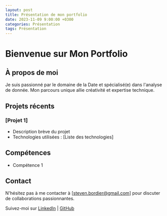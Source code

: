 ```yaml
---
layout: post
title: Présentation de mon portfolio
date: 2023-11-09 9:00:00 +0300
categories: Présentation
tags: Présentation
---
```


# Bienvenue sur Mon Portfolio

## À propos de moi

Je suis passionné par le domaine de la Date et spécialisé(e) dans l'analyse de donnée. Mon parcours unique allie créativité et expertise technique.

## Projets récents

### [Projet 1]
- Description brève du projet
- Technologies utilisées : [Liste des technologies]

## Compétences

* Compétence 1

## Contact

N'hésitez pas à me contacter à [steven.bordier@gmail.com] pour discuter de collaborations passionnantes.

Suivez-moi sur [LinkedIn](https://www.linkedin.com/in/steven-moirebordier-490556108/) | [GitHub](https://github.com/Steven-Moire)

